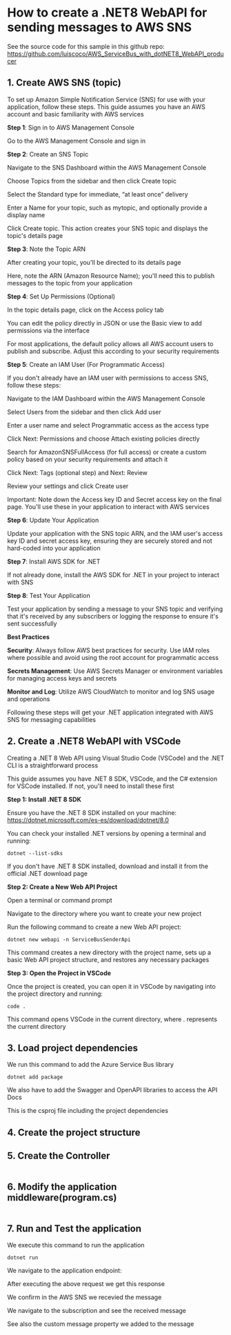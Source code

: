 #  How to create a .NET8 WebAPI for sending messages to AWS SNS

See the source code for this sample in this github repo: https://github.com/luiscoco/AWS_ServiceBus_with_dotNET8_WebAPI_producer

## 1. Create AWS SNS (topic)

To set up Amazon Simple Notification Service (SNS) for use with your application, follow these steps. This guide assumes you have an AWS account and basic familiarity with AWS services

**Step 1**: Sign in to AWS Management Console

Go to the AWS Management Console and sign in

**Step 2**: Create an SNS Topic

Navigate to the SNS Dashboard within the AWS Management Console

Choose Topics from the sidebar and then click Create topic

Select the Standard type for immediate, “at least once” delivery

Enter a Name for your topic, such as mytopic, and optionally provide a display name

Click Create topic. This action creates your SNS topic and displays the topic's details page

**Step 3**: Note the Topic ARN

After creating your topic, you'll be directed to its details page

Here, note the ARN (Amazon Resource Name); you'll need this to publish messages to the topic from your application

**Step 4**: Set Up Permissions (Optional)

In the topic details page, click on the Access policy tab

You can edit the policy directly in JSON or use the Basic view to add permissions via the interface

For most applications, the default policy allows all AWS account users to publish and subscribe. Adjust this according to your security requirements

**Step 5**: Create an IAM User (For Programmatic Access)

If you don't already have an IAM user with permissions to access SNS, follow these steps:

Navigate to the IAM Dashboard within the AWS Management Console

Select Users from the sidebar and then click Add user

Enter a user name and select Programmatic access as the access type

Click Next: Permissions and choose Attach existing policies directly

Search for AmazonSNSFullAccess (for full access) or create a custom policy based on your security requirements and attach it

Click Next: Tags (optional step) and Next: Review

Review your settings and click Create user

Important: Note down the Access key ID and Secret access key on the final page. You'll use these in your application to interact with AWS services

**Step 6**: Update Your Application

Update your application with the SNS topic ARN, and the IAM user's access key ID and secret access key, ensuring they are securely stored and not hard-coded into your application

**Step 7**: Install AWS SDK for .NET

If not already done, install the AWS SDK for .NET in your project to interact with SNS

**Step 8**: Test Your Application

Test your application by sending a message to your SNS topic and verifying that it's received by any subscribers or logging the response to ensure it's sent successfully

**Best Practices**

**Security**: Always follow AWS best practices for security. Use IAM roles where possible and avoid using the root account for programmatic access

**Secrets Management**: Use AWS Secrets Manager or environment variables for managing access keys and secrets

**Monitor and Log**: Utilize AWS CloudWatch to monitor and log SNS usage and operations

Following these steps will get your .NET application integrated with AWS SNS for messaging capabilities

## 2. Create a .NET8 WebAPI with VSCode

Creating a .NET 8 Web API using Visual Studio Code (VSCode) and the .NET CLI is a straightforward process

This guide assumes you have .NET 8 SDK, VSCode, and the C# extension for VSCode installed. If not, you'll need to install these first

**Step 1: Install .NET 8 SDK**

Ensure you have the .NET 8 SDK installed on your machine: https://dotnet.microsoft.com/es-es/download/dotnet/8.0

You can check your installed .NET versions by opening a terminal and running:

```
dotnet --list-sdks
```

If you don't have .NET 8 SDK installed, download and install it from the official .NET download page

**Step 2: Create a New Web API Project**

Open a terminal or command prompt

Navigate to the directory where you want to create your new project

Run the following command to create a new Web API project:

```
dotnet new webapi -n ServiceBusSenderApi
```

This command creates a new directory with the project name, sets up a basic Web API project structure, and restores any necessary packages

**Step 3: Open the Project in VSCode**

Once the project is created, you can open it in VSCode by navigating into the project directory and running:

```
code .
```

This command opens VSCode in the current directory, where . represents the current directory

## 3. Load project dependencies

We run this command to add the Azure Service Bus library

```
dotnet add package 
```

We also have to add the Swagger and OpenAPI libraries to access the API Docs

This is the csproj file including the project dependencies



## 4. Create the project structure


## 5. Create the Controller

```csharp

```

## 6. Modify the application middleware(program.cs)

```csharp

```

## 7. Run and Test the application

We execute this command to run the application

```
dotnet run
```

We navigate to the application endpoint: 


After executing the above request we get this response



We confirm in the AWS SNS we recevied the message



We navigate to the subscription and see the received message



See also the custom message property we added to the message
